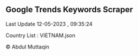 

## Google Trends Keywords Scraper 
 
Last Update 12-05-2023 , 09:35:24

Country List :
VIETNAM.json



© Abdul Muttaqin 
